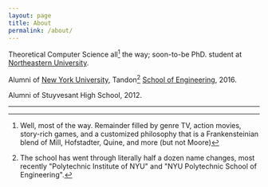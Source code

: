 ```yaml
---
layout: page
title: About
permalink: /about/
---
```


Theoretical Computer Science all[^1] the way; soon-to-be PhD. student at [Northeastern University](http://neu.edu).

Alumni of [New York University](http://nyu.edu), Tandon[^2] [School of Engineering](http://engineering.nyu.edu), 2016.

Alumni of Stuyvesant High School, 2012.

---

[^1]:Well, most of the way. Remainder filled by genre TV, action movies, story-rich games, and a customized philosophy that is a Frankensteinian blend of Mill, Hofstadter, Quine, and more (but not Moore)

[^2]:The school has went through literally half a dozen name changes, most recently "Polytechnic Institute of NYU" and "NYU Polytechnic School of Engineering".
